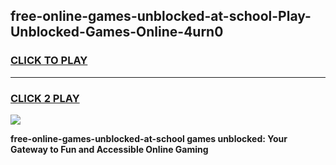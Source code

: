 
## free-online-games-unblocked-at-school-Play-Unblocked-Games-Online-4urn0
<h3>
<a href="https://premium76.site?title=free-online-games-unblocked-at-school&ref=25A">CLICK TO PLAY</a></h3>
<hr>

<h3>
<a href="https://premium76.site?title=free-online-games-unblocked-at-school&ref=25A">CLICK 2 PLAY</a>
  
</h3>

<a href="https://premium76.site?title=free-online-games-unblocked-at-school&ref=25A"><img src="https://clearcache.store/games.png"></a>


**free-online-games-unblocked-at-school games unblocked: Your Gateway to Fun and Accessible Online Gaming**
